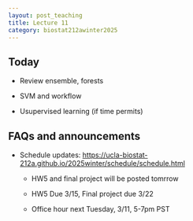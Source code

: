 ```yaml
---
layout: post_teaching
title: Lecture 11
category: biostat212awinter2025
---
```


## Today

* Review ensemble, forests 

* SVM and workflow

* Usupervised learning (if time permits)


## FAQs and announcements

* Schedule updates: <https://ucla-biostat-212a.github.io/2025winter/schedule/schedule.html>
  
  * HW5 and final project will be posted tomrrow
  
  * HW5 Due 3/15, Final project due 3/22
  
  * Office hour next Tuesday, 3/11, 5-7pm PST


